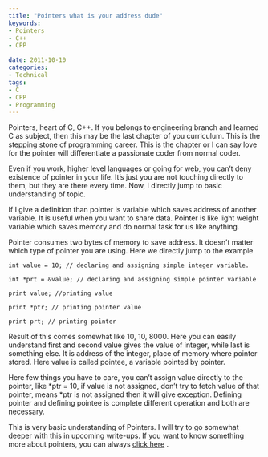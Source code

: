 ```yaml
---
title: "Pointers what is your address dude"
keywords:
- Pointers
- C++
- CPP 

date: 2011-10-10
categories:
- Technical
tags:
- C
- CPP
- Programming
---
```

Pointers, heart of C, C++. If you belongs to engineering branch and learned C as subject, then this may be the last chapter of you curriculum. This is the stepping stone of programming career. This is the chapter or I can say love for the pointer will differentiate a passionate coder from normal coder.

Even if you work, higher level languages or going for web, you can’t deny existence of pointer in your life. It’s just you are not touching directly to them, but they are there every time. Now, I directly jump to basic understanding of topic.

If I give a definition than pointer is variable which saves address of another variable. It is useful when you want to share data. Pointer is like light weight variable which saves memory and do normal task for us like anything.

Pointer consumes two bytes of memory to save address. It doesn’t matter which type of pointer you are using. Here we directly jump to the example

    int value = 10; // declaring and assigning simple integer variable.
    
    int *prt = &value; // declaring and assigning simple pointer variable
    
    print value; //printing value
    
    print *ptr; // printing pointer value
    
    print prt; // printing pointer
    
Result of this comes somewhat like 10, 10, 8000. Here you can easily understand first and second value gives the value of integer, while last is something else. It is address of the integer, place of memory where pointer stored. Here value is called pointee, a variable pointed by pointer.

Here few things you have to care, you can’t assign value directly to the pointer, like *ptr = 10, if value is not assigned, don’t try to fetch value of that pointer, means *ptr is not assigned then it will give exception. Defining pointer and defining pointee is complete different operation and both are necessary.

This is very basic understanding of Pointers. I will try to go somewhat deeper with this in upcoming write-ups. If you want to know something more about pointers, you can always [click here][1] .

 [1]: http://tinyurl.com/3l3xhfs